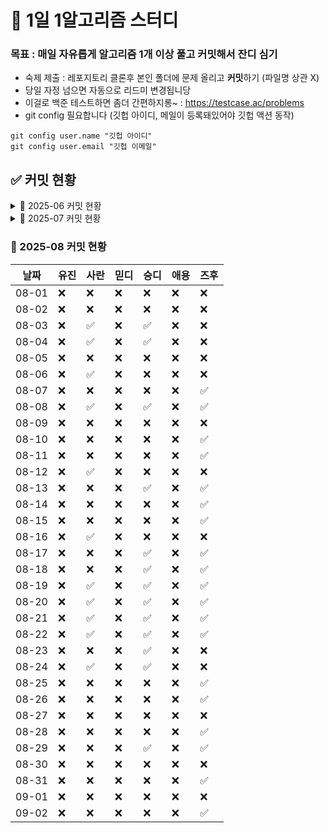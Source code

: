 # 🌱 1일 1알고리즘 스터디

### 목표 : 매일 자유롭게 알고리즘 1개 이상 풀고 커밋해서 잔디 심기

- 숙제 제출 : 레포지토리 클론후 본인 폴더에 문제 올리고 **커밋**하기 (파일명 상관 X)
- 당일 자정 넘으면 자동으로 리드미 변경됩니당
- 이걸로 백준 테스트하면 좀더 간편하지롱~ : https://testcase.ac/problems
- git config 필요합니다 (깃헙 아이디, 메일이 등록돼있어야 깃헙 액션 동작)
```
git config user.name "깃헙 아이디"
git config user.email "깃헙 이메일"
```

## ✅ 커밋 현황

<details><summary>📅 2025-06 커밋 현황</summary>
  
| 날짜 | 유진 | 사란 | 믿디 | 숭디 | 애용 | 즈후  |
|------|------|-------|-------|-------|-------|-------|
| 06-09 | ✅ | ✅ | ❌ | ✅ | ❌ | ✅ |
| 06-10 | ✅ | ❌ | ✅ | ✅ | ❌ | ✅ |
| 06-11 | ❌ | ✅ | ❌ | ✅ | ✅ | ✅ |
| 06-12 | ❌ | ✅ | ✅ | ✅ | ❌ | ❌ |
| 06-13 | ❌ | ✅ | ❌ | ❌ | ❌ | ✅ |
| 06-14 | ❌ | ✅ | ❌ | ✅ | ❌ | ❌ |
| 06-15 | ❌ | ❌ | ❌ | ❌ | ❌ | ❌ |
| 06-16 | ✅ | ✅ | ❌ | ✅ | ❌ | ✅ |
| 06-17 | ❌ | ✅ | ❌ | ✅ | ❌ | ❌ |
| 06-18 | ✅ | ✅ | ❌ | ✅ | ❌ | ✅ |
| 06-19 | ✅ | ✅ | ✅ | ❌ | ❌ | ❌ |
| 06-20 | ❌ | ❌ | ✅ | ❌ | ❌ | ❌ |
| 06-21 | ✅ | ❌ | ✅ | ✅ | ❌ | ❌ |
| 06-22 | ✅ | ❌ | ❌ | ✅ | ❌ | ❌ |
| 06-23 | ❌ | ❌ | ✅ | ✅ | ❌ | ❌ |
| 06-24 | ❌ | ❌ | ❌ | ❌ | ❌ | ❌ |
| 06-25 | ❌ | ❌ | ✅ | ❌ | ❌ | ❌ |
| 06-26 | ❌ | ❌ | ✅ | ❌ | ❌ | ❌ |
| 06-27 | ✅ | ❌ | ❌ | ❌ | ❌ | ❌ |
| 06-28 | ❌ | ❌ | ❌ | ✅ | ❌ | ❌ |
| 06-29 | ❌ | ✅ | ❌ | ✅ | ❌ | ❌ |
| 06-30 | ❌ | ✅ | ❌ | ❌ | ❌ | ❌ |
</details>

<details><summary>📅 2025-07 커밋 현황</summary>
  
| 날짜 | 유진 | 사란 | 믿디 | 숭디 | 애용 | 즈후  |
|------|------|-------|-------|-------|-------|-------|
| 07-01 | ❌ | ✅ | ❌ | ❌ | ❌ | ❌ |
| 07-02 | ❌ | ❌ | ❌ | ❌ | ❌ | ✅ |
| 07-03 | ❌ | ❌ | ❌ | ❌ | ❌ | ❌ |
| 07-04 | ❌ | ❌ | ❌ | ❌ | ❌ | ❌ |
| 07-05 | ❌ | ❌ | ❌ | ✅ | ❌ | ❌ |
| 07-06 | ❌ | ❌ | ❌ | ❌ | ❌ | ❌ |
| 07-07 | ❌ | ✅ | ❌ | ✅ | ❌ | ❌ |
| 07-08 | ❌ | ❌ | ❌ | ✅ | ❌ | ❌ |
| 07-09 | ❌ | ✅ | ❌ | ❌ | ❌ | ❌ |
| 07-10 | ❌ | ❌ | ❌ | ✅ | ❌ | ✅ |
| 07-11 | ❌ | ❌ | ❌ | ❌ | ❌ | ✅ |
| 07-12 | ❌ | ✅ | ❌ | ✅ | ❌ | ❌ |
| 07-13 | ❌ | ✅ | ❌ | ❌ | ❌ | ✅ |
| 07-14 | ❌ | ✅ | ❌ | ✅ | ❌ | ✅ |
| 07-15 | ❌ | ❌ | ❌ | ✅ | ❌ | ✅ |
| 07-16 | ❌ | ✅ | ❌ | ✅ | ❌ | ❌ |
| 07-17 | ❌ | ❌ | ❌ | ❌ | ❌ | ✅ |
| 07-18 | ❌ | ✅ | ❌ | ✅ | ❌ | ✅ |
| 07-19 | ❌ | ❌ | ❌ | ❌ | ❌ | ✅ |
| 07-20 | ❌ | ✅ | ❌ | ✅ | ❌ | ❌ |
| 07-21 | ❌ | ✅ | ❌ | ❌ | ❌ | ❌ |
| 07-22 | ❌ | ✅ | ❌ | ❌ | ❌ | ✅ |
| 07-23 | ❌ | ❌ | ❌ | ✅ | ❌ | ✅ |
| 07-24 | ❌ | ✅ | ❌ | ✅ | ❌ | ✅ |
| 07-25 | ❌ | ✅ | ❌ | ❌ | ❌ | ✅ |
| 07-26 | ✅ | ✅ | ❌ | ✅ | ❌ | ❌ |
| 07-27 | ❌ | ✅ | ❌ | ❌ | ❌ | ✅ |
| 07-28 | ❌ | ❌ | ❌ | ✅ | ❌ | ❌ |
| 07-29 | ❌ | ❌ | ❌ | ❌ | ❌ | ❌ |
| 07-30 | ❌ | ✅ | ❌ | ✅ | ❌ | ❌ |
| 07-31 | ❌ | ✅ | ❌ | ❌ | ❌ | ❌ |
</details>

### 📅 2025-08 커밋 현황
| 날짜 | 유진 | 사란 | 믿디 | 숭디 | 애용 | 즈후  |
|------|------|-------|-------|-------|-------|-------|
| 08-01 | ❌ | ❌ | ❌ | ❌ | ❌ | ❌ |
| 08-02 | ❌ | ❌ | ❌ | ❌ | ❌ | ❌ |
| 08-03 | ❌ | ✅ | ❌ | ✅ | ❌ | ❌ |
| 08-04 | ❌ | ✅ | ❌ | ✅ | ❌ | ❌ |
| 08-05 | ❌ | ❌ | ❌ | ❌ | ❌ | ❌ |
| 08-06 | ❌ | ✅ | ❌ | ❌ | ❌ | ❌ |
| 08-07 | ❌ | ❌ | ❌ | ❌ | ❌ | ✅ |
| 08-08 | ❌ | ✅ | ❌ | ✅ | ❌ | ✅ |
| 08-09 | ❌ | ❌ | ❌ | ❌ | ❌ | ❌ |
| 08-10 | ❌ | ❌ | ❌ | ❌ | ❌ | ✅ |
| 08-11 | ❌ | ❌ | ❌ | ❌ | ❌ | ✅ |
| 08-12 | ❌ | ✅ | ❌ | ❌ | ❌ | ❌ |
| 08-13 | ❌ | ❌ | ❌ | ✅ | ❌ | ✅ |
| 08-14 | ❌ | ❌ | ❌ | ❌ | ❌ | ✅ |
| 08-15 | ❌ | ❌ | ❌ | ❌ | ❌ | ✅ |
| 08-16 | ❌ | ✅ | ❌ | ❌ | ❌ | ❌ |
| 08-17 | ❌ | ❌ | ❌ | ✅ | ❌ | ✅ |
| 08-18 | ❌ | ❌ | ❌ | ✅ | ❌ | ✅ |
| 08-19 | ❌ | ✅ | ❌ | ✅ | ❌ | ✅ |
| 08-20 | ❌ | ✅ | ❌ | ✅ | ❌ | ✅ |
| 08-21 | ❌ | ✅ | ❌ | ✅ | ❌ | ✅ |
| 08-22 | ❌ | ✅ | ❌ | ✅ | ❌ | ✅ |
| 08-23 | ❌ | ❌ | ❌ | ✅ | ❌ | ❌ |
| 08-24 | ❌ | ✅ | ❌ | ✅ | ❌ | ❌ |
| 08-25 | ❌ | ❌ | ❌ | ❌ | ❌ | ✅ |
| 08-26 | ❌ | ❌ | ❌ | ❌ | ❌ | ✅ |
| 08-27 | ❌ | ❌ | ❌ | ❌ | ❌ | ❌ |
| 08-28 | ❌ | ❌ | ❌ | ❌ | ❌ | ✅ |
| 08-29 | ❌ | ❌ | ❌ | ✅ | ❌ | ✅ |
| 08-30 | ❌ | ❌ | ❌ | ❌ | ❌ | ❌ |
| 08-31 | ❌ | ❌ | ❌ | ❌ | ❌ | ✅ |
| 09-01 | ❌ | ❌ | ❌ | ❌ | ❌ | ❌ |
| 09-02 | ❌ | ❌ | ❌ | ❌ | ❌ | ✅ |
